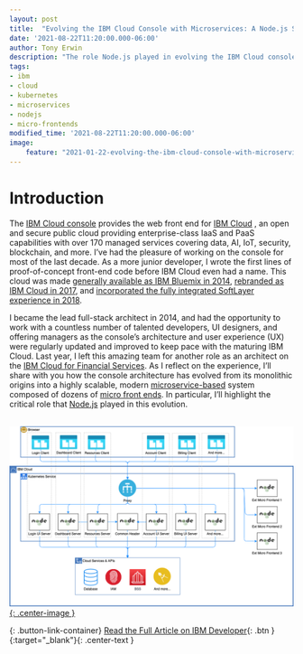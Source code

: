 ```yaml
---
layout: post
title:  "Evolving the IBM Cloud Console with Microservices: A Node.js Success Story"
date: '2021-08-22T11:20:00.000-06:00'
author: Tony Erwin
description: "The role Node.js played in evolving the IBM Cloud console architecture into a highly scalable, modern microservice-based system."
tags:
- ibm 
- cloud
- kubernetes
- microservices
- nodejs
- micro-frontends
modified_time: '2021-08-22T11:20:00.000-06:00'
image:
    feature: "2021-01-22-evolving-the-ibm-cloud-console-with-microservices-a-nodejs-success-story/console-current-architecture.png"
---
```


# Introduction
The <a href="https://cloud.ibm.com?cm_mmc=TonyErwin-_-Data-_-WW_WW-_-About" target="_blank">IBM Cloud console</a> provides the web front end for <a href="https://www.ibm.com/cloud" target="_blank">IBM Cloud</a> , an open and secure public cloud providing enterprise-class IaaS and PaaS capabilities with over 170 managed services covering data, AI, IoT, security, blockchain, and more. I’ve had the pleasure of working on the console for most of the last decade. As a more junior developer, I wrote the first lines of proof-of-concept front-end code before IBM Cloud even had a name. This cloud was made <a href="https://www.ibm.com/blogs/cloud-archive/2014/06/general-availability/" target="_blank">generally available as IBM Bluemix in 2014</a>, <a href="https://www.ibm.com/cloud/blog/announcements/bluemix-is-now-ibm-cloud" target="_blank">rebranded as IBM Cloud in 2017</a>, and <a href="https://www.ibm.com/blogs/cloud-archive/2018/11/enhanced-platform-experience/" target="_blank">incorporated the fully integrated SoftLayer experience in 2018</a>.

I became the lead full-stack architect in 2014, and had the opportunity to work with a countless number of talented developers, UI designers, and offering managers as the console’s architecture and user experience (UX) were regularly updated and improved to keep pace with the maturing IBM Cloud. Last year, I left this amazing team for another role as an architect on the <a href="https://www.ibm.com/cloud/financial-services" target="_blank">IBM Cloud for Financial Services</a>. As I reflect on the experience, I’ll share with you how the console architecture has evolved from its monolithic origins into a highly scalable, modern <a href="https://martinfowler.com/articles/microservices.html" target="_blank">microservice-based</a> system composed of dozens of <a href="https://martinfowler.com/articles/micro-frontends.html" target="_blank">micro front ends</a>. In particular, I’ll highlight the critical role that <a href="https://nodejs.org/" target="_blank">Node.js</a> played in this evolution.

&nbsp;
[![IBM Cloud Console Architecture Diagram](/images/2021-01-22-evolving-the-ibm-cloud-console-with-microservices-a-nodejs-success-story/console-current-architecture.png){: .center-image }](/images/2021-01-22-evolving-the-ibm-cloud-console-with-microservices-a-nodejs-success-story/console-current-architecture.png)

{: .button-link-container}
[Read the Full Article on IBM Developer](https://developer.ibm.com/articles/evolving-the-ibm-cloud-console-with-microservices-a-nodejs-success-story/){: .btn }{:target="_blank"}{: .center-text }
